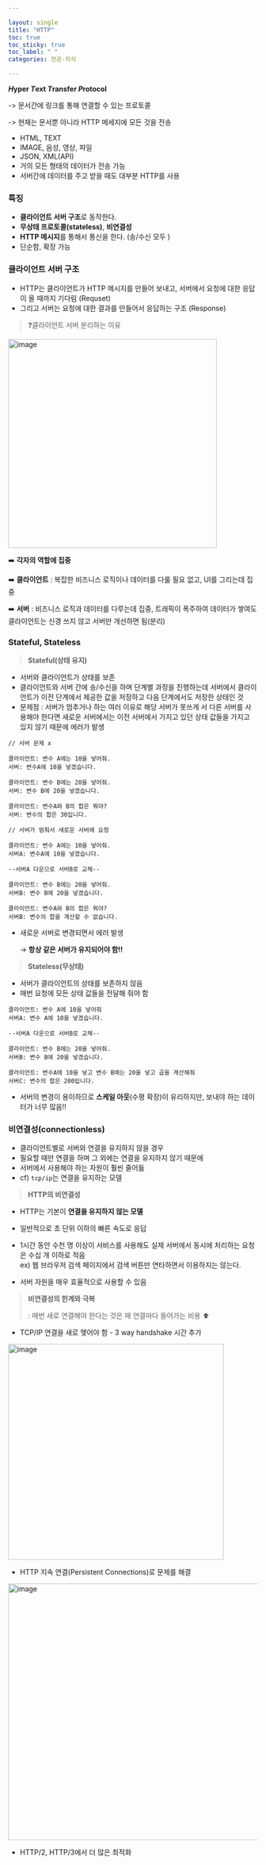 ```yaml
---

layout: single
title: "HTTP"
toc: true
toc_sticky: true
toc_label: " "
categories: 전공-지식

---
```


***H*yper *T*ext *T*ransfer *P*rotocol**

-> 문서간에 링크를 통해 연결할 수 있는 프로토콜

-> 현재는 문서뿐 아니라 HTTP 메세지에 모든 것을 전송

- HTML, TEXT
- IMAGE, 음성, 영상, 파일
- JSON, XML(API)
- 거의 모든 형태의 데이터가 전송 가능
- 서버간에 데이터를 주고 받을 때도 대부분 HTTP를 사용

### 특징

- **클라이언트 서버 구조**로 동작한다.
- **무상태 프로토콜(stateless)**, **비연결성**
- **HTTP 메시지**를 통해서 통신을 한다. (송/수신 모두 )
- 단순함, 확장 가능

### 클라이언트 서버 구조

- HTTP는 클라이언트가 HTTP 메시지를 만들어 보내고, 서버에서 요청에 대한 응답이 올 때까지 기다림 (Requset)
- 그리고 서버는 요청에 대한 결과를 만들어서 응답하는 구조 (Response)

> ❓클라이언트 서버 분리하는 이유
> 

<img width="421" alt="image" src="https://user-images.githubusercontent.com/114092152/235831707-3b28c98d-87d8-4300-a5a3-22b96d6adb9d.png">

➡️ **각자의 역할에 집중**

➡️ **클라이언트** : 복잡한 비즈니스 로직이나 데이터를 다룰 필요 없고, UI를 그리는데 집중

➡️ **서버** : 비즈니스 로직과 데이터를 다루는데 집중, 트래픽이 폭주하여 데이터가 쌓여도 클라이언트는 신경 쓰지 않고 서버만 개선하면 됨(분리)

### Stateful, Stateless

> **Stateful(상태 유지)**
> 
- 서버와 클라이언트가 상태를 보존
- 클라이언트와 서버 간에 송/수신을 하며 단계별 과정을 진행하는데 서버에서 클라이언트가 이전 단계에서 제공한 값을 저장하고 다음 단계에서도 저장한 상태인 것
- 문제점 : 서버가 멈추거나 하는 여러 이유로 해당 서버가 못쓰게 서 다른 서버를 사용해야 한다면 새로운 서버에서는 이전 서버에서 가지고 있던 상태 값들을 가지고 있지 않기 때문에 에러가 발생

```
// 서버 문제 x

클라이언트: 변수 A에는 10을 넣어줘.
서버: 변수A에 10을 넣겠습니다.

클라이언트: 변수 B에는 20을 넣어줘.
서버: 변수 B에 20을 넣겠습니다.

클라이언트: 변수A와 B의 합은 뭐야?
서버: 변수의 합은 30입니다.
```

```
// 서버가 멈춰서 새로운 서버에 요청

클라이언트: 변수 A에는 10을 넣어줘.
서버A: 변수A에 10을 넣겠습니다.

--서버A 다운으로 서버B로 교체--

클라이언트: 변수 B에는 20을 넣어줘.
서버B: 변수 B에 20을 넣겠습니다.

클라이언트: 변수A와 B의 합은 뭐야?
서버B: 변수의 합을 계산할 수 없습니다.
```

- 새로운 서버로 변경되면서 에러 발생
    
    → **항상 같은 서버가 유지되어야 함!!**
    

> **Stateless(무상태)**
> 
- 서버가 클라이언트의 상태를 보존하지 않음
- 매번 요청에 모든 상태 값들을 전달해 줘야 함

```
클라이언트: 변수 A에 10을 넣어줘
서버A: 변수 A에 10을 넣겠습니다.

--서버A 다운으로 서버B로 교체--

클라이언트: 변수 B에는 20을 넣어줘.
서버B: 변수 B에 20을 넣겠습니다.

클라이언트: 변수A에 10을 넣고 변수 B에는 20을 넣고 곱을 계산해줘
서버C: 변수의 합은 200입니다.
```

- 서버의 변경이 용이하므로 **스케일 아웃**(수평 확장)이 유리하지만, 보내야 하는 데이터가 너무 많음!!

### **비연결성(connectionless)**

- 클라이언트별로 서버와 연결을 유지하지 않을 경우
- 필요할 때만 연결을 하며 그 외에는 연결을 유지하지 않기 때문에
- 서버에서 사용해야 하는 자원이 훨씬 줄어듦
- cf) `tcp/ip`는 연결을 유지하는 모델

> **HTTP의 비연결성**

- HTTP는 기본이 **연결을 유지하지 않는 모델**
- 일반적으로 초 단위 이하의 빠른 속도로 응답
- 1시간 동안 수천 명 이상이 서비스를 사용해도 실제 서버에서 동시에 처리하는 요청은 수십 개 이하로 적음
<br>ex) 웹 브라우저 검색 페이지에서 검색 버튼만 연타하면서 이용하지는 않는다.
    
- 서버 자원을 매우 효율적으로 사용할 수 있음

> **비연결성의 한계와 극복**
> 
> 
> : 매번 새로 연결해야 한다는 것은 매 연결마다 들어가는 비용 ⬆️
>

- TCP/IP 연결을 새로 맺어야 함 - 3 way handshake 시간 추가


<img width="435" alt="image" src="https://user-images.githubusercontent.com/114092152/235831722-08ff2df1-714d-4283-9430-3f2a0100ff9e.png">
    
- HTTP 지속 연결(Persistent Connections)로 문제를 해결

<img width="517" alt="image" src="https://user-images.githubusercontent.com/114092152/235831735-1abc43b6-e21b-47fa-944e-f8c85677046a.png">

- HTTP/2, HTTP/3에서 더 많은 최적화